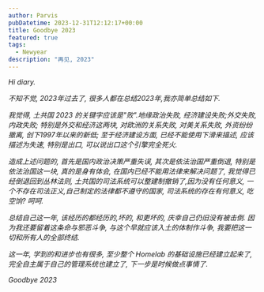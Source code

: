 ```yaml
---
author: Parvis
pubDatetime: 2023-12-31T12:12:17+00:00
title: Goodbye 2023
featured: true
tags:
  - Newyear
description: "再见, 2023"
---
```


*Hi diary.*   

*不知不觉, 2023年过去了, 很多人都在总结2023年,我亦简单总结如下.*    

*我觉得, 土共国 2023 的关键字应该是"败".地缘政治失败, 经济建设失败;外交失败, 内政失败; 特别是外交和经济这两块, 对欧洲的关系失败, 对美关系失败, 外资纷纷撤离, 创下1997年以来的新低; 至于经济建设方面, 已经不能使用下滑来描述, 应该描述为失速, 特别是出口, 可以说出口这个引擎完全死火.*    

*造成上述问题的, 首先是国内政治决策严重失误, 其次是依法治国严重倒退, 特别是依法治国这一块, 真的是身有体会, 在国内已经不能用法律来解决问题了, 我觉得已经倒退回到丛林法则, 土共国的司法系统可以整建制撤销了,因为没有任何意义, 一个不存在司法正义,自己制定的法律都不遵守的国家, 司法系统的存在有何意义, 吃空饷? 呵呵.*    

*总结自己这一年, 该经历的都经历的,坏的, 和更坏的, 庆幸自己仍旧没有被击倒. 因为我还要留着这条命与邪恶斗争, 与这个早就应该入土的体制作斗争, 我要把这一切和所有人的全部终结.*    

*这一年, 学到的和进步也有很多, 至少整个 Homelab 的基础设施已经建立起来了, 完全自主属于自己的管理系统也建立了, 下一步是时候做点事情了.*    

*Goodbye 2023*    

